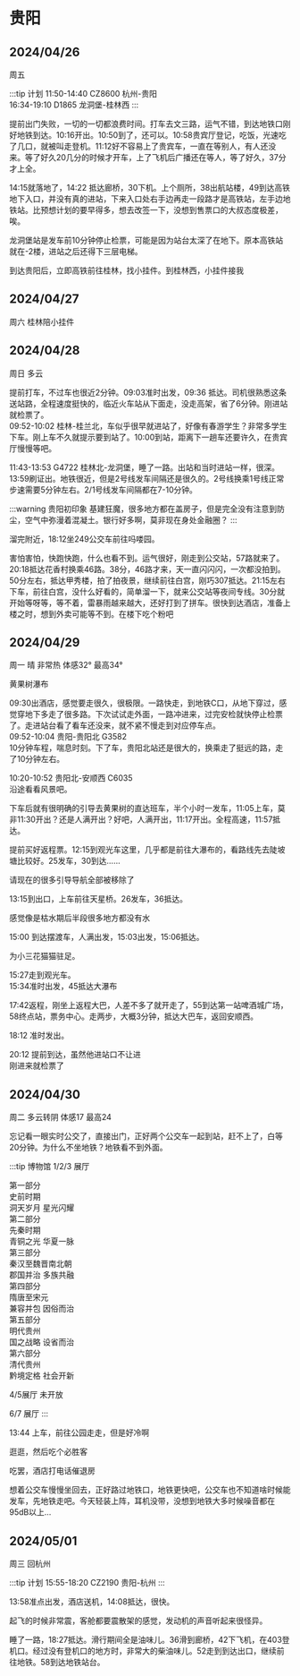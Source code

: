 # 贵阳 <Badge type="warning" text="未完待续……" />

## 2024/04/26

周五

:::tip 计划
11:50-14:40 CZ8600 杭州-贵阳  
16:34-19:10 D1865 龙洞堡-桂林西
:::

提前出门失败，一切的一切都浪费时间。打车去文三路，运气不错，到达地铁口刚好地铁到达。10:16开出。10:50到了，还可以。10:58贵宾厅登记，吃饭，光速吃了几口，就被叫走登机。11:12好不容易上了贵宾车，一直在等别人，有人还没来。等了好久20几分的时候才开车，上了飞机后广播还在等人，等了好久，37分才上全。

14:15就落地了，14:22 抵达廊桥，30下机。上个厕所，38出航站楼，49到达高铁地下入口，并没有真的进站，下来入口处右手边再走一段路才是高铁站，左手边地铁站。比预想计划的要早得多，想去改签一下，没想到售票口的大叔态度极差，唉。

龙洞堡站是发车前10分钟停止检票，可能是因为站台太深了在地下。原本高铁站就在-2楼，进站之后还得下三层电梯。

到达贵阳后，立即高铁前往桂林，找小挂件。到桂林西，小挂件接我

## 2024/04/27

周六 桂林陪小挂件

## 2024/04/28

周日 多云

提前打车，不过车也很近2分钟。09:03准时出发，09:36 抵达。司机很熟悉这条送站路，全程速度挺快的，临近火车站从下面走，没走高架，省了6分钟。刚进站就检票了。  
09:52-10:02 桂林-桂兰北，车似乎很早就进站了，好像有春游学生？非常多学生下车。刚上车不久就提示要到站了。10:00到站，距离下一趟车还要许久，在贵宾厅慢慢等吧。

11:43-13:53 G4722 桂林北-龙洞堡，睡了一路。出站和当时进站一样，很深。13:59刷证出。地铁很近，但是2号线发车间隔还是很久的。2号线换乘1号线正常步速需要5分钟左右。2/1号线发车间隔都在7-10分钟。

:::warning 贵阳初印象
基建狂魔，很多地方都在盖房子，但是完全没有注意到防尘，空气中弥漫着混凝土。银行好多啊，莫非现在身处金融圈？
:::

溜完附近，18:12坐249公交车前往吗喽园。

害怕害怕，快跑快跑，什么也看不到。运气很好，刚走到公交站，57路就来了。20:18抵达花香村换乘46路。38分，46路才来，天一直闪闪闪，一次都没拍到。50分左右，抵达甲秀楼，拍了拍夜景，继续前往白宫，刚巧307抵达。21:15左右下车，前往白宫，没什么好看的，简单溜一下，就来公交站等夜间专线。30分就开始等呀等，等不着，雷暴雨越来越大，还好打到了拼车。很快到达酒店，准备上楼之时，想到外卖可能等不到。在楼下吃个粉吧

## 2024/04/29

周一 晴 非常热 体感32° 最高34°

黄果树瀑布

09:30出酒店，感觉要走很久，很极限。一路快走，到地铁C口，从地下穿过，感觉穿地下多走了很多路。下次试试走外面，一路冲进来，过完安检就快停止检票了。走进站台看了看车还没来，就不紧不慢走到对应停车点。  
09:52-10:04 贵阳-贵阳北 G3582  
10分钟车程，喘息时刻。下了车，贵阳北站还是很大的，换乘走了挺远的路，走了10分钟左右。

10:20-10:52 贵阳北-安顺西 C6035  
沿途看看风景吧。

下车后就有很明确的引导去黄果树的直达班车，半个小时一发车，11:05上车，莫非11:30开出？还是人满开出？好吧，人满开出，11:17开出。全程高速，11:57抵达。

提前买好返程票。12:15到观光车这里，几乎都是前往大瀑布的，看路线先去陡坡塘比较好。25发车，30到达……

请现在的很多引导导航全部被移除了

13:15到出口，上车前往天星桥。26发车，36抵达。

感觉像是枯水期后半段很多地方都没有水

15:00 到达摆渡车，人满出发，15:03出发，15:06抵达。

为小三花猫猫驻足。

15:27走到观光车。  
15:34准时出发，45抵达大瀑布

17:42返程，刚坐上返程大巴，人差不多了就开走了，55到达第一站啤酒城广场，58终点站，票务中心。走两步，大概3分钟，抵达大巴车，返回安顺西。

18:12 准时发出。

20:12 提前到达，虽然他进站口不让进  
刚进来就检票了

## 2024/04/30

周二 多云转阴 体感17 最高24

忘记看一眼实时公交了，直接出门，正好两个公交车一起到站，赶不上了，白等20分钟。为什么不坐地铁？地铁看不到外面。

:::tip 博物馆
1/2/3 展厅

第一部分  
史前时期  
洞天岁月 星光闪耀  
第二部分  
先秦时期  
青铜之光 华夏一脉  
第三部分  
秦汉至魏晋南北朝  
郡国并治 多族共融  
第四部分  
隋唐至宋元  
兼容并包 因俗而治  
第五部分  
明代贵州  
国之战略 设省而治  
第六部分  
清代贵州  
黔境定格 社会开新  

4/5展厅 未开放

6/7 展厅
:::

13:44 上车，前往公园走走，但是好冷啊

逛逛，然后吃个必胜客

吃罢，酒店打电话催退房

想着公交车慢慢坐回去，正好路过地铁口，地铁更快吧，公交车也不知道啥时候能发车，先地铁走吧。今天轻装上阵，耳机没带，没想到地铁大多时候噪音都在95dB以上…

## 2024/05/01

周三 回杭州

:::tip 计划
15:55-18:20 CZ2190 贵阳-杭州
:::

13:58准点出发，酒店送机，14:08抵达，很快。

起飞的时候非常震，客舱都要震散架的感觉，发动机的声音听起来很怪异。

睡了一路，18:27抵达。滑行期间全是油味儿。36滑到廊桥，42下飞机，在403登机口。经过没有登机口的地方时，非常大的柴油味儿。52走到到达出口，继续前往地铁。58到达地铁站台。
